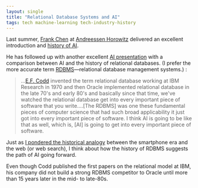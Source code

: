 ```yaml
---
layout: single
title: "Relational Database Systems and AI"
tags: tech machine-learning tech-industry-history
---
```


Last summer,  [Frank Chen](https://a16z.com/author/frank-chen/) at [Andreessen Horowitz](https://a16z.com/) delivered an excellent introduction and [history of AI](http://a16z.com/2016/06/10/ai-deep-learning-machines/).

He has followed up with another excellent [AI presentation](https://vimeo.com/215926017) with a comparison between AI and the history of relational databases. (I prefer the more accurate term [RDBMS](https://en.wikipedia.org/wiki/Relational_database_management_system)—relational database management systems.) :

>...[E.F. Codd](https://en.wikipedia.org/wiki/Edgar_F._Codd) invented the term relational database working at IBM Research in 1970 and then Oracle implemented relational database in the late 70's and early 80's and basically since that time, we've watched the relational database get into every important piece of software that you write....[The RDBMS] was one these fundamental pieces of computer science that had such broad applicability it just got into every important piece of software. I think AI is going to be like that as well, which is, [AI] is going to get into every important piece of software.

Just as [I pondered the historical analogy](/blog/2014/what-time-is-it-in-the-mobile-revolution/) between the smartphone era and the web (or web search), I think about how the history of RDBMS suggests the path of AI going forward.

Even though Codd published the first papers on the relational model at IBM, his company did not build a strong RDBMS competitor to Oracle until more than 15 years later in the mid- to late-80s. 